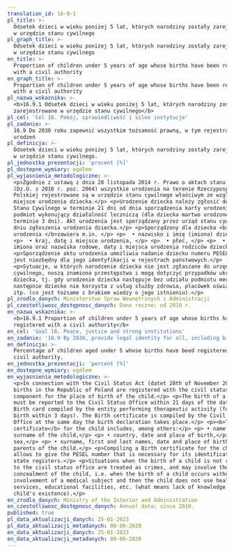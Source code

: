 ```yaml
---
translation_id: 16-9-1
pl_title: >-
  Odsetek dzieci w wieku poniżej 5 lat, których narodziny zostały zarejestrowane
  w urzędzie stanu cywilnego
pl_graph_title: >-
  Odsetek dzieci w wieku poniżej 5 lat, których narodziny zostały zarejestrowane
  w urzędzie stanu cywilnego
en_title: >-
  Proportion of children under 5 years of age whose births have been registered
  with a civil authority
en_graph_title: >-
  Proportion of children under 5 years of age whose births have been registered
  with a civil authority
pl_nazwa_wskaznika: >-
  <b>16.9.1 Odsetek dzieci w wieku poniżej 5 lat, których narodziny zostały
  zarejestrowane w urzędzie stanu cywilnego</b>
pl_cel: 'Cel 16. Pokój, sprawiedliwość i silne instytucje'
pl_zadanie: >-
  16.9 Do 2030 roku zapewnić wszystkim tożsamość prawną, w tym rejestrację
  urodzeń
pl_definicja: >-
  Odsetek dzieci w wieku poniżej 5 lat, których narodziny zostały zarejestrowane
  w urzędzie stanu cywilnego.
pl_jednostka_prezentacji: 'procent [%]'
pl_dostepne_wymiary: ogółem
pl_wyjasnienia_metodologiczne: >-
  <p>Zgodnie z ustawą z dnia 28 listopada 2014 r. Prawo o aktach stanu cywilnego
  (Dz.U. z 2016 r. poz. 2064) wszystkie urodzenia na terenie Rzeczypospolitej
  Polskiej rejestrowane są w urzędzie stanu cywilnego właściwym ze względu na
  miejsce urodzenia dziecka.</p> <p>Urodzenie dziecka należy zgłosić do Urzędu
  Stanu Cywilnego w terminie 21 dni od dnia sporządzenia karty urodzenia przez
  podmiot wykonujący działalność leczniczą (dla dziecka martwo urodzonego w
  terminie 3 dni). Akt urodzenia jest sporządzany przez urząd stanu cywilnego, w
  dniu zgłoszenia urodzenia dziecka.</p> <p>Sporządzony dla dziecka <b>akt
  urodzenia </b>zawiera m.in. </p> <p>  • nazwisko i imię (imiona) dziecka, </p>
  <p>  • kraj, datę i miejsce urodzenia, </p> <p>  • płeć, </p> <p>  • nazwiska,
  imiona oraz nazwiska rodowe, daty i miejsca urodzenia rodziców dziecka. </p>
  <p>Sporządzenie aktu urodzenia umożliwia nadanie dziecku numeru PESEL, który
  jest niezbędny dla jego identyfikacji w rejestrach państwowych.</p>
  <p>Sytuacje, w których narodzenie dziecka nie jest zgłaszane do urzędu stanu
  cywilnego, noszą znamiona przestępstwa i mogą dotyczyć przypadków ukrywania
  dziecka, tj. gdy urodzenie dziecka następuje bez udziału podmiotu medycznego i
  następnie dziecko nie korzysta z usług służby zdrowia, placówek oświatowych,
  itp. (co jest tożsame z brakiem wiedzy o jego istnieniu).</p>
pl_zrodlo_danych: Ministerstwo Spraw Wewnętrznych i Administracji
pl_czestotliwosc_dostępnosc_danych: Dane roczne; od 2010 r.
en_nazwa_wskaznika: >-
  <b>16.9.1 Proportion of children under 5 years of age whose births have been
  registered with a civil authority</b>
en_cel: 'Goal 16. Peace, justice and strong institutions'
en_zadanie: '16.9 By 2030, provide legal identity for all, including birth registration'
en_definicja: >-
  Percentage of children aged under 5 whose births have beed registered with a
  civil authority.
en_jednostka_prezentacji: 'percent [%]'
en_dostepne_wymiary: ogółem
en_wyjasnienia_metodologiczne: >-
  <p>In connection with the Civil Status Act (datet 28th of November 2014), all
  births in the Republic of Poland are registered with the civil status office
  component for the place of birth of the child.</p> <p>The birth of a child
  must be reported to the Civil Status Office within 21 days of the date of
  Birth card compiled by the entity performing therapeutic activity (for a still
  birth within 3 days). The Birth certificate is compiled by the Civil Status
  Office at the same day the birth declaration takes place.</p> <p><b>The birth
  certificate</b> for the child includes, among others:</p> <p> • name and
  surname of the child,</p> <p> • country, date and place of birth,</p> <p> •
  sex,</p> <p> • surname, first and last names, date and place of birth of the
  parents of the child.</p> <p>Compiling a Birth certificate for the child
  allows to give the PESEL number that is necessary for its identification in
  state registers.</p> <p>Situations when the birth of a child is not reported
  to the civil status office are treated as crimes, and may involve the case of
  concealment of the child, i.e. when the birth of a child occurs without the
  involvement of a medical subject and then the child does not use health
  services, educational facilities, etc. (what means lack of knowledge of
  child's existence).</p>
en_zrodlo_danych: Ministry of the Interior and Administration
en_czestotliwosc_dostępnosc_danych: Annual data; since 2010.
published: true
pl_data_aktualizacji_danych: 25-01-2023
pl_data_aktualizacji_metadanych: 08-06-2020
en_data_aktualizacji_danych: 25-01-2023
en_data_aktualizacji_metadanych: 08-06-2020
---
```

